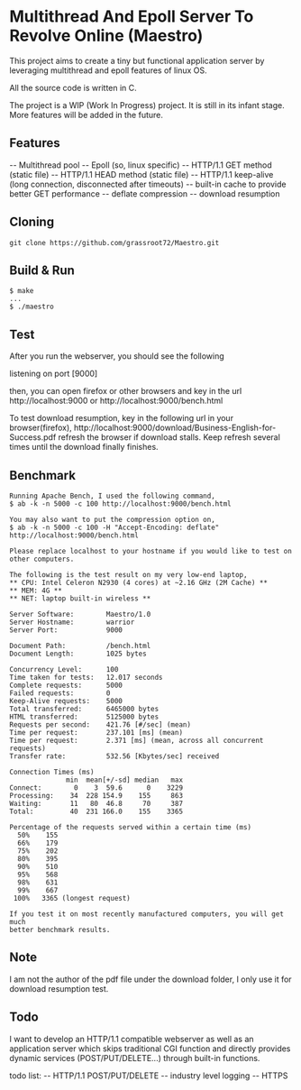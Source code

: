 # Multithread And Epoll Server To Revolve Online (Maestro)

This project aims to create a tiny but functional application server by
leveraging multithread and epoll features of linux OS.

All the source code is written in C.

The project is a WIP (Work In Progress) project. It is still in its infant
stage. More features will be added in the future.


## Features

-- Multithread pool
-- Epoll (so, linux specific)
-- HTTP/1.1 GET method (static file)
-- HTTP/1.1 HEAD method (static file)
-- HTTP/1.1 keep-alive (long connection, disconnected after timeouts)
-- built-in cache to provide better GET performance
-- deflate compression
-- download resumption



## Cloning
```
git clone https://github.com/grassroot72/Maestro.git
```

## Build & Run
```
$ make
...
$ ./maestro
```

## Test

After you run the webserver, you should see the following

listening on port [9000]

then, you can open firefox or other browsers and key in the url
http://localhost:9000
or
http://localhost:9000/bench.html

To test download resumption, key in the following url in your browser(firefox),
http://localhost:9000/download/Business-English-for-Success.pdf
refresh the browser if download stalls. Keep refresh several times until the
download finally finishes.


## Benchmark
```
Running Apache Bench, I used the following command,
$ ab -k -n 5000 -c 100 http://localhost:9000/bench.html

You may also want to put the compression option on,
$ ab -k -n 5000 -c 100 -H "Accept-Encoding: deflate" http://localhost:9000/bench.html

Please replace localhost to your hostname if you would like to test on
other computers.

The following is the test result on my very low-end laptop,
** CPU: Intel Celeron N2930 (4 cores) at ~2.16 GHz (2M Cache) **
** MEM: 4G **
** NET: laptop built-in wireless **

Server Software:        Maestro/1.0
Server Hostname:        warrior
Server Port:            9000

Document Path:          /bench.html
Document Length:        1025 bytes

Concurrency Level:      100
Time taken for tests:   12.017 seconds
Complete requests:      5000
Failed requests:        0
Keep-Alive requests:    5000
Total transferred:      6465000 bytes
HTML transferred:       5125000 bytes
Requests per second:    421.76 [#/sec] (mean)
Time per request:       237.101 [ms] (mean)
Time per request:       2.371 [ms] (mean, across all concurrent requests)
Transfer rate:          532.56 [Kbytes/sec] received

Connection Times (ms)
              min  mean[+/-sd] median   max
Connect:        0    3  59.6      0    3229
Processing:    34  228 154.9    155     863
Waiting:       11   80  46.8     70     387
Total:         40  231 166.0    155    3365

Percentage of the requests served within a certain time (ms)
  50%    155
  66%    179
  75%    202
  80%    395
  90%    510
  95%    568
  98%    631
  99%    667
 100%   3365 (longest request)

If you test it on most recently manufactured computers, you will get much
better benchmark results.
```

## Note

I am not the author of the pdf file under the download folder, I only
use it for download resumption test.


## Todo

I want to develop an HTTP/1.1 compatible webserver as well as an application
server which skips traditional CGI function and directly provides dynamic
services (POST/PUT/DELETE...) through built-in functions.

todo list:
-- HTTP/1.1 POST/PUT/DELETE
-- industry level logging
-- HTTPS
